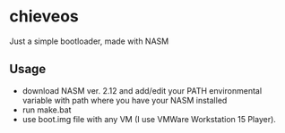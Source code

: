 # chieveos
Just a simple bootloader, made with NASM

## Usage

- download NASM ver. 2.12 and add/edit your PATH environmental variable with path where you have your NASM installed 
- run make.bat
- use boot.img file with any VM (I use VMWare Workstation 15 Player).


